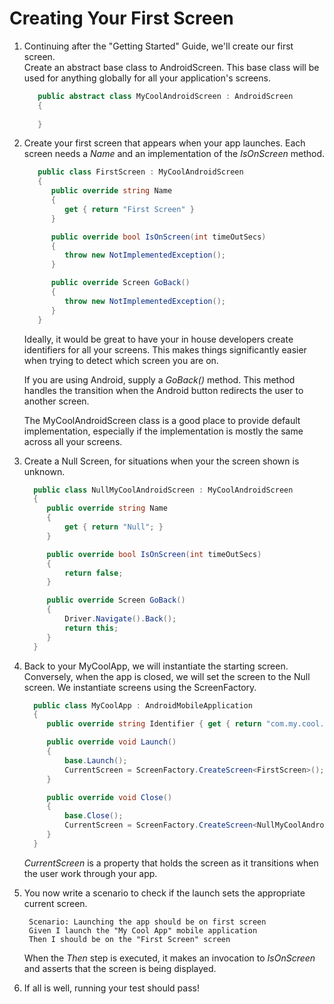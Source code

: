 # Creating Your First Screen

1. Continuing after the "Getting Started" Guide, we'll create our first screen.  
   Create an abstract base class to AndroidScreen.  This base class will be used for anything globally for all your application's screens.  
   ```csharp
      public abstract class MyCoolAndroidScreen : AndroidScreen 
      { 
       
      }
   ```
2. Create your first screen that appears when your app launches.  Each screen needs a *Name* and an implementation of the *IsOnScreen* method.  
   ```csharp
      public class FirstScreen : MyCoolAndroidScreen 
      {
         public override string Name
         {
            get { return "First Screen" }
         }

         public override bool IsOnScreen(int timeOutSecs)  
         {
            throw new NotImplementedException();
         }

         public override Screen GoBack()
         {
            throw new NotImplementedException();
         }
      }
   ```
   Ideally, it would be great to have your in house developers create identifiers for all your screens.  This makes things significantly easier when trying to detect which screen you are on.
    
   If you are using Android, supply a *GoBack()* method.  This method handles the transition when the Android button redirects the user to another screen.  

   The MyCoolAndroidScreen class is a good place to provide default implementation, especially if the implementation is mostly the same across all your screens.
3. Create a Null Screen, for situations when your the screen shown is unknown.   
   ```csharp
     public class NullMyCoolAndroidScreen : MyCoolAndroidScreen
     {
        public override string Name
        {
            get { return "Null"; }
        }

        public override bool IsOnScreen(int timeOutSecs)
        {
            return false;
        }

        public override Screen GoBack()
        {
            Driver.Navigate().Back();            
            return this;
        }
     } 
   ```
4. Back to your MyCoolApp, we will instantiate the starting screen.  Conversely, when the app is closed, we will set the screen to the Null screen.  We instantiate screens using the ScreenFactory.
   ```csharp 
     public class MyCoolApp : AndroidMobileApplication
     {
        public override string Identifier { get { return "com.my.cool.app"; }}

        public override void Launch()
        {
            base.Launch();
            CurrentScreen = ScreenFactory.CreateScreen<FirstScreen>();
        }

        public override void Close()
        {
            base.Close();
            CurrentScreen = ScreenFactory.CreateScreen<NullMyCoolAndroidScreen>();
        }
     }
   ```
   *CurrentScreen* is a property that holds the screen as it transitions when the user work through your app.  
5. You now write a scenario to check if the launch sets the appropriate current screen.
   ```gherkin
    Scenario: Launching the app should be on first screen
    Given I launch the "My Cool App" mobile application
    Then I should be on the "First Screen" screen
   ```
   When the *Then* step is executed, it makes an invocation to *IsOnScreen* and asserts that the screen is being displayed.

6. If all is well, running your test should pass!  
